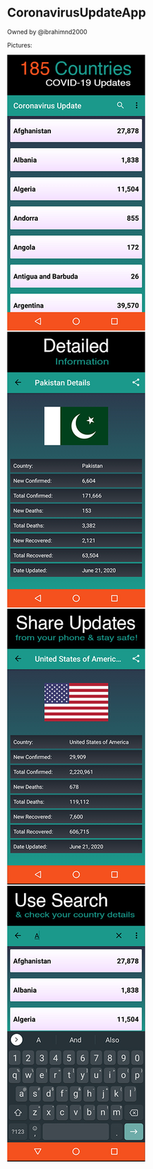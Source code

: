 # CoronavirusUpdateApp
Owned by @ibrahimnd2000

Pictures:

![Picture 1](https://github.com/ibrahimnd2000/CoronavirusUpdateApp/blob/migrationBranch/Images/Screenshot-1.jpg?raw=true)
![Picture 2](https://github.com/ibrahimnd2000/CoronavirusUpdateApp/blob/migrationBranch/Images/Screenshot-2.jpg?raw=true)
![Picture 3](https://github.com/ibrahimnd2000/CoronavirusUpdateApp/blob/migrationBranch/Images/Picture-3.jpg?raw=true)
![Picture 4](https://github.com/ibrahimnd2000/CoronavirusUpdateApp/blob/migrationBranch/Images/Picture-4.jpg?raw=true)
